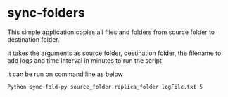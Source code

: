 # sync-folders

 This simple application copies all files and folders from source folder to destination folder.

 It takes the arguments as source folder, destination folder, the filename to add logs and time interval in minutes to run the script

 it can be run on command line as below

`Python sync-fold-py source_folder replica_folder logFile.txt 5`
